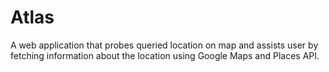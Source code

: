 # Atlas

A web application that probes queried location on map and assists user by fetching information about the location using Google Maps
and Places API.
